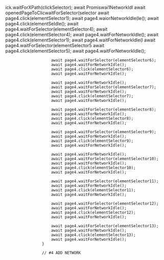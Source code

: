 ick.waitForXPath(clickSelector);
                            await Promiswai1NetworkIdl
                        await openedPageToClicwaitForSelector(selector
                        await page4.click(elementSelector1);
                        await page4.waiorNetworkIdle(le();
                        await page4.click(elementSeIdle();
                        await page4.waitForSelector(elementSelector4);
                        await page4.click(elementSelector4);
                        await page4.waitForNetworkIdle();
                        await page4.click(elementSelector1);
                        await page4.waitForNetworkIdle(l
                        await page4.waitForSelector(elementSelector5
                        await page4.click(elementSelector5);
                        await page4.waitForNetworkIdle();

                        await page4.waitForSelector(elementSelector6);
                        await page4.waitForNetworkIdle();
                        await page4.click(elementSelector6);
                        await page4.waitForNetworkIdle();
                        
                        await page4.waitForNetworkIdle();
                        await page4.waitForSelector(elementSelector7);
                        await page4.waitForNetworkIdle();
                        await page4.click(elementSelector7);
                        await page4.waitForNetworkIdle();

                        await page4.waitForSelector(elementSelector8);
                        await page4.waitForNetworkIdle();
                        await page4.click(elementSelector8);
                        await page4.waitForNetworkIdle();

                        await page4.waitForSelector(elementSelector9);
                        await page4.waitForNetworkIdle();
                        await page4.click(elementSelector9);
                        await page4.waitForNetworkIdle();

                        await page4.waitForNetworkIdle();
                        await page4.waitForSelector(elementSelector10);
                        await page4.waitForNetworkIdle();
                        await page4.click(elementSelector10);
                        await page4.waitForNetworkIdle();

                        await page4.waitForSelector(elementSelector11);
                        await page4.waitForNetworkIdle();
                        await page4.click(elementSelector11);
                        await page4.waitForNetworkIdle();

                        await page4.waitForSelector(elementSelector12);
                        await page4.waitForNetworkIdle();
                        await page4.click(elementSelector12);
                        await page4.waitForNetworkIdle();

                        await page4.waitForSelector(elementSelector13);
                        await page4.waitForNetworkIdle();
                        await page4.click(elementSelector13);
                        await page4.waitForNetworkIdle();
                    }

                    // #4 ADD NETWORK 
